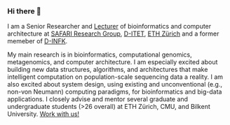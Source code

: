 ### Hi there 👋

<p>I am a Senior Researcher and <a href="http://www.vvz.ethz.ch/Vorlesungsverzeichnis/dozent.view?dozide=10060652&semkez=2021S&lang=en">Lecturer</a> of bioinformatics and computer architecture at <a href="https://safari.ethz.ch/">SAFARI Research Group</a>, <a href="https://ee.ethz.ch/">D-ITET</a>, <a href="https://ethz.ch/en.html">ETH Zürich</a> and a former memeber of <a href="https://inf.ethz.ch/">D-INFK</a>. </p>

<p>My main research is in bioinformatics, computational genomics, metagenomics, and computer architecture. I am especially excited about building new data structures, algorithms, and architectures that make intelligent computation on population-scale sequencing data a reality. I am also excited about system design, using existing and unconventional (e.g., non-von Neumann) computing paradigms, for bioinformatics and big-data applications. I closely advise and mentor several graduate and undergraduate students (>26 overall) at ETH Zürich, CMU, and Bilkent University. <a href="https://safari.ethz.ch/work-with-us/">Work with us!</a>
</p>
                    
                    
                    
                    
<!--
**mealser/mealser** is a ✨ _special_ ✨ repository because its `README.md` (this file) appears on your GitHub profile.

Here are some ideas to get you started:

- 🔭 I’m currently working on ...
- 🌱 I’m currently learning ...
- 👯 I’m looking to collaborate on ...
- 🤔 I’m looking for help with ...
- 💬 Ask me about ...
- 📫 How to reach me: ...
- 😄 Pronouns: ...
- ⚡ Fun fact: ...
-->
